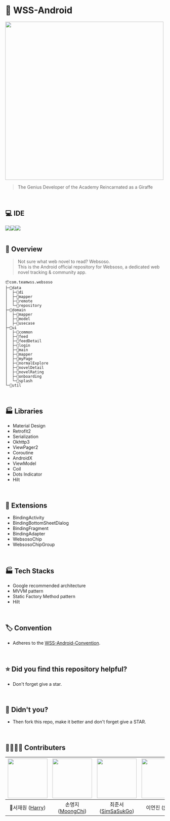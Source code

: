# 📗 WSS-Android
<img src="https://github.com/Team-WSS/WSS-Android/assets/127238018/4d76ae12-f626-4f80-91c7-cefa4ef0378c" width="500">

> The Genius Developer of the Academy Reincarnated as a Giraffe
</br>

## 💻 IDE
<div><img src="https://img.shields.io/badge/kotlin-7F52FF?style=for-the-badge&logo=kotlin&logoColor=white"><img src="https://img.shields.io/badge/android-3DDC84?style=for-the-badge&logo=android&logoColor=white"><img src="https://img.shields.io/badge/Android%20Studio-3E81F2.svg?style=for-the-badge&logo=android-studio&logoColor=white"></div>
</br>

## 📁 Overview
> Not sure what web novel to read? Websoso.</br>
> This is the Android official repository for Websoso, a dedicated web novel tracking & community app.</br>
```
📦com.teamwss.websoso
├─📂data
│  ├─📂di
│  ├─📂mapper
│  ├─📂remote
│  └─📂repository
├─📂domain
│  ├─📂mapper
│  ├─📂model
│  ├─📂usecase
├─📂ui
│  ├─📂common
│  ├─📂feed
│  ├─📂feedDetail
│  ├─📂login
│  ├─📂main
│  ├─📂mapper
│  ├─📂myPage
│  ├─📂normalExplore
│  ├─📂novelDetail
│  ├─📂novelRating
│  ├─📂onboarding
│  └─📂splash
└─📂util
```
</br>

## 🏭 Libraries
- Material Design
- Retrofit2
- Serialization
- Okhttp3
- ViewPager2
- Coroutine
- AndroidX
- ViewModel
- Coil
- Dots Indicator
- Hilt

</br>

## 🥕 Extensions
- BindingActivity
- BindingBottomSheetDialog
- BindingFragment
- BindingAdapter
- WebsosoChip
- WebsosoChipGroup

</br>

## 🏭 Tech Stacks
- Google recommended architecture
- MVVM pattern
- Static Factory Method pattern
- Hilt

</br>

## 🏷️ Convention
- Adheres to the [WSS-Android-Convention](https://github.com/Team-WSS/WSS-Android-Convention).

</br>

## ⭐️ Did you find this repository helpful?
- Don't forget give a star.

</br>

## 🍴 Didn't you?
- Then fork this repo, make it better and don't forget give a STAR.

</br>

## 👨‍👩‍👧‍👦 Contributers
|<img src="https://avatars.githubusercontent.com/u/52442547?v=4" width="125" />|<img src="https://avatars.githubusercontent.com/u/114990782?v=4" width="125" />|<img src="https://avatars.githubusercontent.com/u/127238018?v=4" width="125" />|<img src="https://avatars.githubusercontent.com/u/144861180?v=4" width="125" />|<img src="https://avatars.githubusercontent.com/u/81347125?v=4" width="125" />|
|:---------:|:---------:|:---------:|:---------:|:---------:|
|👑서재원 ([Harry](https://github.com/librarywon))|손명지 ([MoongChi](https://github.com/m6z1))|최준서 ([SimSaSukGo](https://github.com/junseo511))|이연진 ([Sally](https://github.com/yeonjeen))|김세훈 ([SanGun](https://github.com/s9hn))|
</br>
